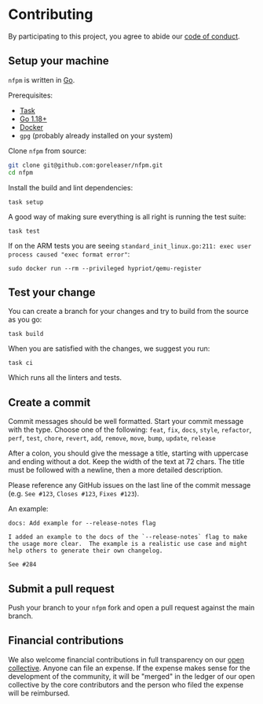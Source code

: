 # Contributing

By participating to this project, you agree to abide our [code of conduct](https://github.com/goreleaser/nfpm/blob/main/CODE_OF_CONDUCT.md).

## Setup your machine

`nfpm` is written in [Go](https://golang.org/).

Prerequisites:

- [Task](https://taskfile.dev/#/installation)
- [Go 1.18+](https://golang.org/doc/install)
- [Docker](https://www.docker.com/)
- `gpg` (probably already installed on your system)

Clone `nfpm` from source:

```sh
git clone git@github.com:goreleaser/nfpm.git
cd nfpm
```

Install the build and lint dependencies:

```console
task setup
```

A good way of making sure everything is all right is running the test suite:

```console
task test
```

If on the ARM tests you are seeing `standard_init_linux.go:211: exec user process caused "exec format error"`:

```console
sudo docker run --rm --privileged hypriot/qemu-register
```

## Test your change

You can create a branch for your changes and try to build from the source as you go:

```console
task build
```

When you are satisfied with the changes, we suggest you run:

```console
task ci
```

Which runs all the linters and tests.

## Create a commit

Commit messages should be well formatted.
Start your commit message with the type. Choose one of the following:
`feat`, `fix`, `docs`, `style`, `refactor`, `perf`, `test`, `chore`, `revert`, `add`, `remove`, `move`, `bump`, `update`, `release`

After a colon, you should give the message a title, starting with uppercase and ending without a dot.
Keep the width of the text at 72 chars.
The title must be followed with a newline, then a more detailed description.

Please reference any GitHub issues on the last line of the commit message (e.g. `See #123`, `Closes #123`, `Fixes #123`).

An example:

```
docs: Add example for --release-notes flag

I added an example to the docs of the `--release-notes` flag to make
the usage more clear.  The example is a realistic use case and might
help others to generate their own changelog.

See #284
```

## Submit a pull request

Push your branch to your `nfpm` fork and open a pull request against the main branch.

## Financial contributions

We also welcome financial contributions in full transparency on our [open collective](https://opencollective.com/goreleaser).
Anyone can file an expense. If the expense makes sense for the development of the community, it will be "merged" in the ledger of our open collective by the core contributors and the person who filed the expense will be reimbursed.
